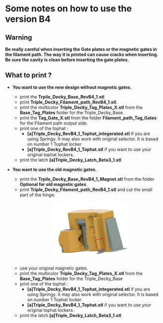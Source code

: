# **Some notes on how to use the version B4**
## **Warning**
 **Be really careful when inserting the Gate plates or the magnetic gates in the filament path. The way it is printed can cause cracks when inserting. Be sure the cavity is clean before inserting the gate plates.**

## **What to print ?**

 * **You want to use the new design without magnetic gates.**
   * print the **Trpile_Decky_Base_RevB4_1.stl** 
   * print **Triple_Decky_Filament_path_RevB4_1.stl**.   
   * print the multicolor **Triple_Decky_Tag_Plates_X.stl** from the **Base_Tag_Plates** folder for the Triple_Decky_Base.
   * print the **Tag_Gate_X.stl** from the folder **Filament_path_Tag_Gates** for the Filament path output side.
    * print one of the tophat :
      * **[a]Triple_Decky_RevB4_1_Tophat_integerated.stl** if you are using Springy. It may also work with original selector. It is based on number 1 Tophat locker
      * **[a]Triple_Decky_RevB4_1_Tophat.stl** if you want to use your original tophat lockers.
    * print the latch **[a]Triple_Decky_Latch_Beta3_1.stl**<p>

* **You want to use the old magnetic gates.**
  * print the **Trpile_Decky_Base_RevB4_1_Magnet.stl** from the folder **Optional for old magnetic gates**.
  * print **Triple_Decky_Filament_path_RevB4_1.stl** and cut the small part of the hinge. 
    <p><center><img src="../../../Images/Filament_path_cutout.JPG" width="250" alt="Triple Decky for Sturdy Bunny"></center><p>
  * use your original magnetic gates.
  * print the multicolor **Triple_Decky_Tag_Plates_X.stl** from the **Base_Tag_Plates** folder for the Triple_Decky_Base
  * print one of the tophat :
    * **[a]Triple_Decky_RevB4_1_Tophat_integerated.stl** if you are using Springy. It may also work with original selector. It is based on number 1 Tophat locker
    * **[a]Triple_Decky_RevB4_1_Tophat.stl** if you want to use your original tophat lockers.
  * print the latch **[a]Triple_Decky_Latch_Beta3_1.stl** <p>
